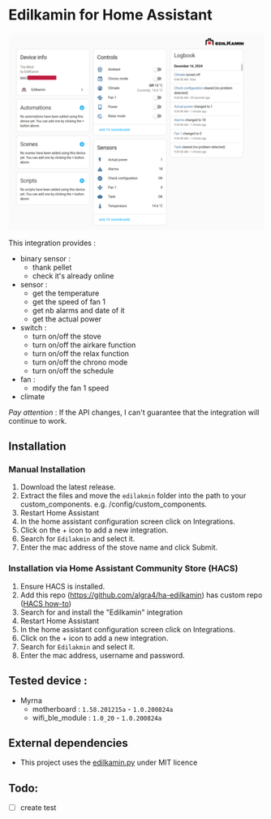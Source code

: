 # Edilkamin for Home Assistant

![example_integration](doc/edilkamin.png)

This integration provides :

- binary sensor :
  - thank pellet
  - check it's already online 
- sensor :
  - get the temperature
  - get the speed of fan 1
  - get nb alarms and date of it
  - get the actual power 
- switch :
  - turn on/off the stove  
  - turn on/off the airkare function
  - turn on/off the relax function
  - turn on/off the chrono mode
  - turn on/off the schedule
- fan :
  - modify the fan 1 speed  
- climate

_Pay attention_ : If the API changes, I can't guarantee that the integration will continue to work.

## Installation

### Manual Installation
1. Download the latest release.
1. Extract the files and move the `edilakmin` folder into the path to your custom_components. e.g. /config/custom_components.
2. Restart Home Assistant
3. In the home assistant configuration screen click on Integrations.
4. Click on the + icon to add a new integration.
5. Search for `Edilakmin` and select it.
6. Enter the mac address of the stove name and click Submit.

### Installation via Home Assistant Community Store (HACS)
1. Ensure HACS is installed.
1. Add this repo (https://github.com/algra4/ha-edilkamin) has custom repo ([HACS how-to](https://hacs.xyz/docs/faq/custom_repositories))
1. Search for and install the "Edilkamin" integration
2. Restart Home Assistant
3. In the home assistant configuration screen click on Integrations.
4. Click on the + icon to add a new integration.
5. Search for `Edilakmin` and select it.
6. Enter the mac address, username and password.

## Tested device :

- Myrna 
  - motherboard : `1.58.201215a` - `1.0.200824a`
  - wifi_ble_module : `1.0_20` - `1.0.200824a`

## External dependencies

- This project uses the  [edilkamin.py](https://github.com/AndreMiras/edilkamin.py) under MIT licence

## Todo:
- [ ] create test


